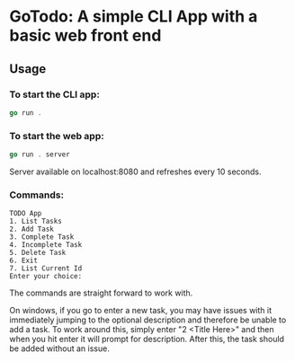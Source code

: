 # GoTodo: A simple CLI App with a basic web front end

## Usage
### To start the CLI app:
```go
go run .
```

### To start the web app:
```go
go run . server
```

Server available on localhost:8080 and refreshes every 10 seconds.

### Commands:

```
TODO App
1. List Tasks
2. Add Task
3. Complete Task
4. Incomplete Task
5. Delete Task
6. Exit
7. List Current Id
Enter your choice:
```

The commands are straight forward to work with.

On windows, if you go to enter a new task, you may have issues with it immediately jumping to the optional description and therefore be unable to add a task. To work around this, simply enter "2 \<Title Here>" and then when you hit enter it will prompt for description. After this, the task should be added without an issue.
